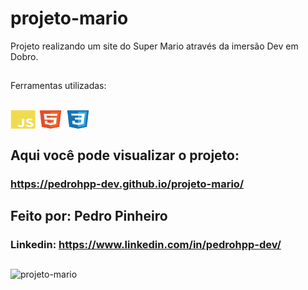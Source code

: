 # projeto-mario
 Projeto realizando um site do Super Mario através da imersão Dev em Dobro.
 
 ##
 Ferramentas utilizadas:
<div style="display: inline_block"><br>
 <img align="center" alt="Pedro-Js" height="30" width="40" src="https://raw.githubusercontent.com/devicons/devicon/master/icons/javascript/javascript-plain.svg"    target="_blank">
  <img align="center" alt="Pedro-HTML" height="30" width="40" src="https://raw.githubusercontent.com/devicons/devicon/master/icons/html5/html5-original.svg" target="_blank">
  <img align="center" alt="Pedro-CSS" height="30" width="40" src="https://raw.githubusercontent.com/devicons/devicon/master/icons/css3/css3-original.svg" target="_blank">
</div>

## Aqui você pode visualizar o projeto:

### https://pedrohpp-dev.github.io/projeto-mario/

## Feito por: Pedro Pinheiro

### Linkedin: https://www.linkedin.com/in/pedrohpp-dev/

 ##
 
 ![projeto-mario](https://user-images.githubusercontent.com/103059153/220235142-401c0e9d-5cb1-49e6-bdc4-09c5425479c8.png)
